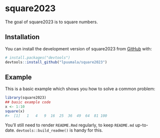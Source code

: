 
<!-- README.md is generated from README.Rmd. Please edit that file -->

# square2023

<!-- badges: start -->
<!-- badges: end -->

The goal of square2023 is to square numbers.

## Installation

You can install the development version of square2023 from
[GitHub](https://github.com/) with:

``` r
# install.packages("devtools")
devtools::install_github("lpuumala/square2023")
```

## Example

This is a basic example which shows you how to solve a common problem:

``` r
library(square2023)
## basic example code
x <- 1:10
square(x)
#>  [1]   1   4   9  16  25  36  49  64  81 100
```

You’ll still need to render `README.Rmd` regularly, to keep `README.md`
up-to-date. `devtools::build_readme()` is handy for this.
